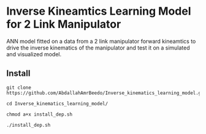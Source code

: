 # Inverse Kineamtics Learning Model for 2 Link Manipulator
ANN model fitted on a data from a 2 link manipulator forward kineamtics to drive the inverse kinematics of the manipulator and test it on a simulated and visualized model.

## Install

```
git clone https://github.com/AbdallahAmrBeedo/Inverse_kinematics_learning_model.git

cd Inverse_kinematics_learning_model/

chmod a+x install_dep.sh

./install_dep.sh

```